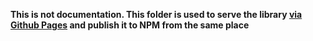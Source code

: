 **This is not documentation. This folder is used to serve the library [via Github Pages](https://docs.github.com/en/pages/getting-started-with-github-pages/configuring-a-publishing-source-for-your-github-pages-site) and publish it to NPM from the same place**